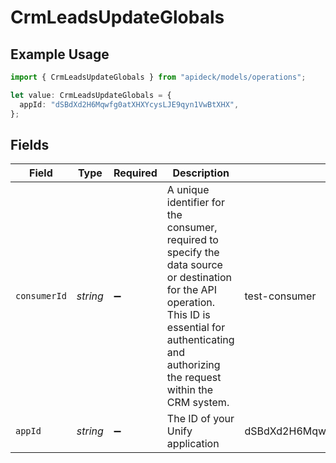 # CrmLeadsUpdateGlobals

## Example Usage

```typescript
import { CrmLeadsUpdateGlobals } from "apideck/models/operations";

let value: CrmLeadsUpdateGlobals = {
  appId: "dSBdXd2H6Mqwfg0atXHXYcysLJE9qyn1VwBtXHX",
};
```

## Fields

| Field                                                                                                                                                                                                      | Type                                                                                                                                                                                                       | Required                                                                                                                                                                                                   | Description                                                                                                                                                                                                | Example                                                                                                                                                                                                    |
| ---------------------------------------------------------------------------------------------------------------------------------------------------------------------------------------------------------- | ---------------------------------------------------------------------------------------------------------------------------------------------------------------------------------------------------------- | ---------------------------------------------------------------------------------------------------------------------------------------------------------------------------------------------------------- | ---------------------------------------------------------------------------------------------------------------------------------------------------------------------------------------------------------- | ---------------------------------------------------------------------------------------------------------------------------------------------------------------------------------------------------------- |
| `consumerId`                                                                                                                                                                                               | *string*                                                                                                                                                                                                   | :heavy_minus_sign:                                                                                                                                                                                         | A unique identifier for the consumer, required to specify the data source or destination for the API operation. This ID is essential for authenticating and authorizing the request within the CRM system. | test-consumer                                                                                                                                                                                              |
| `appId`                                                                                                                                                                                                    | *string*                                                                                                                                                                                                   | :heavy_minus_sign:                                                                                                                                                                                         | The ID of your Unify application                                                                                                                                                                           | dSBdXd2H6Mqwfg0atXHXYcysLJE9qyn1VwBtXHX                                                                                                                                                                    |